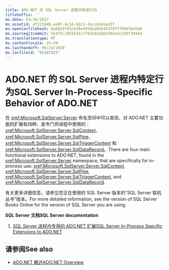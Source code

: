 ```yaml
---
title: ADO.NET 的 SQL Server 进程内特定行为
titleSuffix: ''
ms.date: 03/30/2017
ms.assetid: 4f223948-ae8f-4c16-bdc2-4acc6debed3f
ms.openlocfilehash: 6ab019703cb38e4458ad945453f077768d3be5d8
ms.sourcegitcommit: 5b475c1855b32cf78d2d1bbb4295e4c236f39464
ms.translationtype: MT
ms.contentlocale: zh-CN
ms.lasthandoff: 09/24/2020
ms.locfileid: "91147523"
---
```

# <a name="sql-server-in-process-specific-behavior-of-adonet"></a><span data-ttu-id="cfe14-102">ADO.NET 的 SQL Server 进程内特定行为</span><span class="sxs-lookup"><span data-stu-id="cfe14-102">SQL Server In-Process-Specific Behavior of ADO.NET</span></span>

<span data-ttu-id="cfe14-103">在 <xref:Microsoft.SqlServer.Server> 命名空间中可以发现，对 ADO.NET 主要功能的扩展有四种，是专门供进程中使用的：<xref:Microsoft.SqlServer.Server.SqlContext>、<xref:Microsoft.SqlServer.Server.SqlPipe>、<xref:Microsoft.SqlServer.Server.SqlTriggerContext> 和 <xref:Microsoft.SqlServer.Server.SqlDataRecord>。</span><span class="sxs-lookup"><span data-stu-id="cfe14-103">There are four main functional extensions to ADO.NET, found in the <xref:Microsoft.SqlServer.Server> namespace, that are specifically for in-process use: <xref:Microsoft.SqlServer.Server.SqlContext>, <xref:Microsoft.SqlServer.Server.SqlPipe>, <xref:Microsoft.SqlServer.Server.SqlTriggerContext>, and <xref:Microsoft.SqlServer.Server.SqlDataRecord>.</span></span>  
  
 <span data-ttu-id="cfe14-104">有关更多详细信息，请参见您正在使用的 SQL Server 版本的“SQL Server 联机丛书”版本。</span><span class="sxs-lookup"><span data-stu-id="cfe14-104">For more detailed information, see the version of SQL Server Books Online for the version of SQL Server you are using.</span></span>  
  
 <span data-ttu-id="cfe14-105">**SQL Server 文档**</span><span class="sxs-lookup"><span data-stu-id="cfe14-105">**SQL Server documentation**</span></span>  
  
1. [<span data-ttu-id="cfe14-106">SQL Server 进程内专用的 ADO.NET 扩展</span><span class="sxs-lookup"><span data-stu-id="cfe14-106">SQL Server In-Process Specific Extensions to ADO.NET</span></span>](/sql/relational-databases/clr-integration-data-access-in-process-ado-net/sql-server-in-process-specific-extensions-to-ado-net)  
  
## <a name="see-also"></a><span data-ttu-id="cfe14-107">请参阅</span><span class="sxs-lookup"><span data-stu-id="cfe14-107">See also</span></span>

- [<span data-ttu-id="cfe14-108">ADO.NET 概述</span><span class="sxs-lookup"><span data-stu-id="cfe14-108">ADO.NET Overview</span></span>](../ado-net-overview.md)
